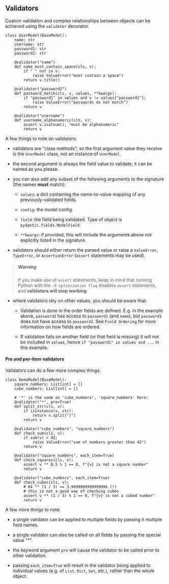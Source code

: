 ## Validators

Custom validation and complex relationships between objects can be achieved using the `validator` decorator.

```
class UserModel(BaseModel):
    name: str
    username: str
    password1: str
    password2: str

    @validator("name")
    def name_must_contain_space(cls, v):
        if " " not in v:
            raise ValueError("must contain a space")
        return v.title()

    @validator("password2")
    def password_match(cls, v, values, **kwargs):
        if "password1" in values and v != values["password1"]:
            raise ValueError("passwords do not match")
        return v

    @validator("username")
    def username_alphanumeric(cls, v):
        assert v.isalnum(), "must be alphanumeric"
        return v
```

A few things to note on validators:

* validators are "class methods", so the first argument value they receive is the `UserModel` class, not an instance of `UserModel`.

* the second argument is always the field value to validate; it can be named as you please.

* you can also add any subset of the following arguments to the signature (the names __must__ match):

    * `values`: a dict containing the name-to-value mapping of any previously-validated fields.

    * `config`: the model config.

    * `field`: the field being validated. Type of object is `pydantic.fields.ModelField`.

    * `**kwargs`: if provided, this will include the arguments above not explicitly listed in the signature.

* validators should either return the parsed value or raise a `ValueError`, `TypeError`, or `AssertionError` (`assert` statements may be used).

> ##### Warning
>
> If you make use of `assert` statements, keep in mind that running Python with the `-O optimization flag` disables `assert` statements, and __validators will stop working__.

* where validators rely on other values, you should be aware that:

    * Validation is done in the order fields are defined. E.g. in the example above, `password2` has access to `password1` (and `name`), but `password1` does not have access to `password2`. See `Field Ordering` for more information on how fields are ordered.

    * If validation fails on another field (or that field is missing) it will not be included in `values`, hence `if "password1" in values and ...` in this example.


#### Pre and per-item validators

Validators can do a few more complex things.

```
class DemoModel(BaseModel):
    square_numbers: List[int] = []
    cube_numbers: List[int] = []

    # '*' is the same as 'cube_numbers', 'square_numbers' here:
    @validator("*", pre=True)
    def split_str(cls, v):
        if isinstance(v, str):
            return v.split("|")
        return v

    @validator("cube_numbers", "square_numbers")
    def check_sum(cls, v):
        if sum(v) > 42:
            raise ValueError("sum of numbers greater than 42")
        return v

    @validator("square_numbers", each_item=True)
    def check_squares(cls, v):
        assert v ** 0.5 % 1 == 0, f"{v} is not a square number"
        return v

    @validator("cube_numbers", each_item=True)
    def check_cubes(cls, v):
        # 64 ** (1 / 3) == 3.9999999999999996 (!)
        # this is not a good way of checking cubes
        assert v ** (1 / 3) % 1 == 0, f"{v} is not a cubed number"
        return v
```

A few more things to note:

* a single validator can be applied to multiple fields by passing it multiple field names.

* a single validator can also be called on all fields by passing the special value "*".

* the keyword argument `pre` will cause the validator to be called prior to other validation.

* passing `each_item=True` will result in the validator being applied to individual values (e.g. of `List`, `Dict`, `Set`, etc.), rather than the whole object.
